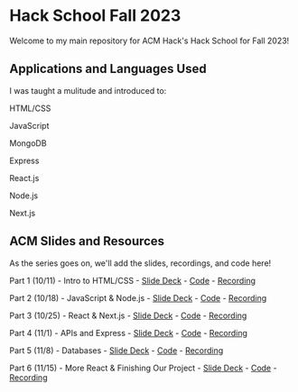 # Hack School Fall 2023

Welcome to my main repository for ACM Hack's Hack School for Fall 2023!

## Applications and Languages Used

I was taught a mulitude and introduced to: 

HTML/CSS

JavaScript

MongoDB

Express

React.js

Node.js

Next.js

## ACM Slides and Resources

As the series goes on, we'll add the slides, recordings, and code here!

Part 1 (10/11) - Intro to HTML/CSS - [Slide Deck](https://acmurl.com/hackschool-1-slides) - [Code](https://github.com/acmucsd/hackschool-fa23/tree/part1) - [Recording](https://acmurl.com/hackschool-1-video)

Part 2 (10/18) - JavaScript & Node.js - [Slide Deck](https://acmurl.com/hackschool-2-slides) - [Code](https://github.com/acmucsd/hackschool-fa23/tree/part2) - [Recording](https://acmurl.com/hackschool-2-video)

Part 3 (10/25) - React & Next.js - [Slide Deck](https://acmurl.com/hackschool-3-slides) - [Code](https://github.com/acmucsd/hackschool-fa23/tree/part3) - [Recording](https://acmurl.com/hackschool-3-video)

Part 4 (11/1) - APIs and Express - [Slide Deck](https://acmurl.com/hackschool-4-slides) - [Code](https://github.com/acmucsd/hackschool-fa23/tree/part4) - [Recording](https://acmurl.com/hackschool-4-video)

Part 5 (11/8) - Databases - [Slide Deck](https://acmurl.com/hackschool-5-slides) - [Code](https://github.com/acmucsd/hackschool-fa23/tree/part5) - [Recording](https://acmurl.com/hackschool-5-video)

Part 6 (11/15) - More React & Finishing Our Project - [Slide Deck](https://acmurl.com/hackschool-6-slides) - [Code](https://github.com/acmucsd/hackschool-fa23/tree/part6) - [Recording](https://acmurl.com/hackschool-6-video)
